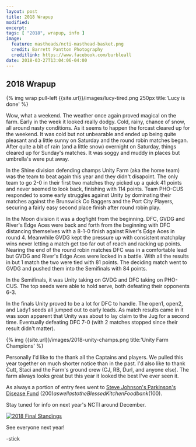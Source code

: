 ```yaml
---
layout: post
title: 2018 Wrapup
modified:
excerpt:
tags: [ "2018", wrapup, info ]
image:
  feature: mastheads/ncti-masthead-basket.png
  credit: Barrett Pantton Photography
  creditlink: https://www.facebook.com/burbleall
date: 2018-03-27T13:04:06-04:00
---
```


## 2018 Wrapup

{% img wrap pull-left {{site.url}}/images/lucy-tired.png 250px title:'Lucy is done' %}

Wow, what a weekend.  The weather once again proved magical on the farm.  Early
in the week it looked really dodgy.  Cold, rainy, chance of snow, all around
nasty conditions.  As it seems to happen the forcast cleared up for the weekend.
It was cold but not unbearable and ended up being quite pleasant and a little
sunny on Saturday and the round robin matches began.  After quite a bit of rain
(and a little snow) overnight on Saturday, things cleared up for Sunday's matches.
It was soggy and muddy in places but umbrella's were put away.

In the Shine division defending champs Unity Farm (aka the home team) was the team
to beat again this year and they didn't disapoint. The only team to go 2-0 in
their first two matches they picked up a quick 41 points and never seemed to look
back, finishing with 114 points.  Team PHO-CUS responded to some early struggles
against Unity by dominating their matches against the Brunswick Co Baggers and the
Port City Players, securing a fairly easy second place finish after round robin
play.

In the Moon division it was a dogfight from the beginning.  DFC, GVDG and River's
Edge Aces were back and forth from the beginning with DFC distancing themselves
with a 8-1-0 finish against River's Edge Aces in round 4.  Meanwhile GVDG kept
the pressure up with consistent matchplay wins never letting a match get too far
out of reach and racking up points.  Nearing the end of the round robin matches
DFC was in a comfortable lead but GVDG and River's Edge Aces were locked in a battle.
With all the results in but 1 match the two were tied with 81 points.  The deciding
match went to GVDG and pushed them into the Semifinals with 84 points.

In the Semifinals, it was Unity taking on GVDG and DFC taking on PHO-CUS.  The
top seeds were able to hold serve, both defeating their opponents 6-3.

In the finals Unity proved to be a lot for DFC to handle.  The open1, open2, and
Lady1 seeds all jumped out to early leads.  As match results came in it was soon
apparent that Unity was about to lay claim to the Jug for a second time.  Eventually
defeating DFC 7-0 (with 2 matches stopped since their result didn't matter).

{% img {{site.url}}/images/2018-unity-champs.png title:'Unity Farm Champions' %}

Personally I'd like to the thank all the Captains and players.  We pulled this
year together on much shorter notice than in the past.  I'd also like to thank
Cutt, Staci and the Farm's ground crew (CJ, RB, Durl, and anyone else).  The
farm always looks great but this year it looked the best I've ever seen it.

As always a portion of entry fees went to [Steve Johnson's Parkinson's Disease Fund](https://www.gofundme.com/xe94vpg8)
($200) as well as to the Blessed Kitchen Food bank ($100).

Stay tuned for info on next year's NCTI around December.

[![2018 Final Standings]( {{site.url}}/images/2018-ncti-final-standings.png )]( {{site.url}}/images/2018-ncti-final-standings.png )

See everyone next year!

-stick

